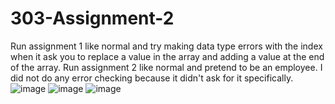 # 303-Assignment-2
Run assignment 1 like normal and try making data type errors with the index when it ask you to replace a value in the array and adding a value at the end of the array.
Run assignment 2 like normal and pretend to be an employee. I did not do any error checking because it didn't ask for it specifically.
![image](https://user-images.githubusercontent.com/114020518/196574098-ef9e08ab-7e22-4a6f-9245-2c08290426a4.png)
![image](https://user-images.githubusercontent.com/114020518/196574166-05b3b0ba-f8d6-4207-adb5-683f9c3d3b5f.png)
![image](https://user-images.githubusercontent.com/114020518/196574120-d4c125ff-7772-41eb-a08e-d6de4350b234.png)


